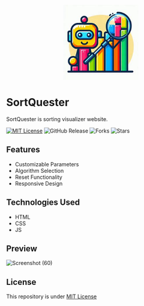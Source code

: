 <p align="center">
  <img width="200" height="200" src="logo.jpg">
</p>

# SortQuester
SortQuester is sorting visualizer website.

[![MIT License](https://img.shields.io/badge/License-MIT-green.svg)](https://github.com/Harshit2012/SortQuester?tab=MIT-1-ov-file#readme)
![GitHub Release](https://img.shields.io/github/v/release/harshit2012/SortQuester)
![Forks](https://img.shields.io/github/forks/harshit2012/SortQuester)
![Stars](https://img.shields.io/github/stars/harshit2012/SortQuester)

## Features
- Customizable Parameters
- Algorithm Selection
- Reset Functionality
- Responsive Design

## Technologies Used
- HTML
- CSS
- JS

## Preview
![Screenshot (60)](https://github.com/Harshit2012/SortQuester/assets/105143145/4a28fa85-56c6-4edb-b12f-da0b8a2a1534)

## License
This repository is under [MIT License](https://github.com/Harshit2012/SortQuester#MIT-1-ov-file)
